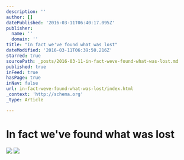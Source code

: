 ```yaml
---
description: ''
author: []
datePublished: '2016-03-11T06:40:17.095Z'
publisher:
  name: ''
  domain: ''
title: "In fact we've found what was lost"
dateModified: '2016-03-11T06:39:50.216Z'
starred: true
sourcePath: _posts/2016-03-11-in-fact-weve-found-what-was-lost.md
published: true
inFeed: true
hasPage: true
inNav: false
url: in-fact-weve-found-what-was-lost/index.html
_context: 'http://schema.org'
_type: Article

---
```

# In fact we've found what was lost
![](https://the-grid-user-content.s3-us-west-2.amazonaws.com/559330c7-0ecd-4cc9-ab8f-daf7ddc48e27.png)
![](https://the-grid-user-content.s3-us-west-2.amazonaws.com/5d37fb97-458a-4f7a-a4dc-8348dd5fd473.png)